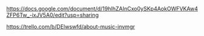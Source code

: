https://docs.google.com/document/d/19hIhZAInCxo0ySKp4AokOWFVKAw4ZFP6Tw_-ixJV5A0/edit?usp=sharing


https://trello.com/b/DElwswfd/about-music-invmgr
